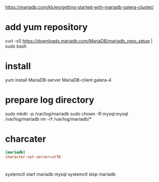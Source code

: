 
https://mariadb.com/kb/en/getting-started-with-mariadb-galera-cluster/

# add yum repository
curl -sS https://downloads.mariadb.com/MariaDB/mariadb_repo_setup | sudo bash

# install
yum install MariaDB-server MariaDB-client galera-4

# prepare log directory
sudo mkdir -p /var/log/mariadb
sudo chown -R mysql:mysql /var/log/mariadb
rm -rf /var/log/mariadb/*

# charcater
```conf:/etc/my.cnf.d/server.cnf
[mariadb]
character-set-server=utf8
```

# 
systemctl start mariadb
mysql
systemctl stop mariadb



